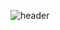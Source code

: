 ![header](https://capsule-render.vercel.app/api?type=wave&color=#B897FF&height=300&section=header&text=capsule%20render&fontSize=90)
